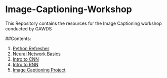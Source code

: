 # Image-Captioning-Workshop
This Repository contains the resources for the Image Captioning workshop conducted by GAWDS

##Contents:
1. [Python Refresher](python_basics/)
2. [Neural Network Basics](nn_basics/)
3. [Intro to CNN](CNN/)
4. [Intro to RNN](RNN/)
5. [Image Captioning Project](image-captioning)
